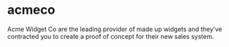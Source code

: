 # acmeco
Acme Widget Co are the leading provider of made up widgets and they’ve contracted you to create a proof of concept for their new sales system.
